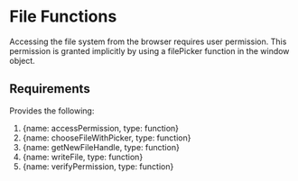 # File Functions

Accessing the file system from the browser requires user permission.  This permission is granted implicitly by using a filePicker function in the window object.

## Requirements

Provides the following:

1. {name: accessPermission, type: function}
2. {name: chooseFileWithPicker, type: function}
3. {name: getNewFileHandle, type: function}
4. {name: writeFile, type: function}
5. {name: verifyPermission, type: function}